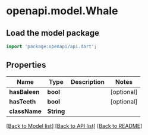# openapi.model.Whale

## Load the model package
```dart
import 'package:openapi/api.dart';
```

## Properties
Name | Type | Description | Notes
------------ | ------------- | ------------- | -------------
**hasBaleen** | **bool** |  | [optional] 
**hasTeeth** | **bool** |  | [optional] 
**className** | **String** |  | 

[[Back to Model list]](../README.md#documentation-for-models) [[Back to API list]](../README.md#documentation-for-api-endpoints) [[Back to README]](../README.md)


